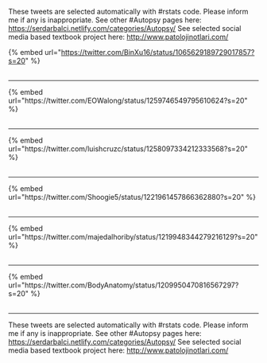 

These tweets are selected automatically with #rstats code. Please inform me if any is inappropriate.
See other #Autopsy pages here: https://serdarbalci.netlify.com/categories/Autopsy/ 
See selected social media based textbook project here: http://www.patolojinotlari.com/

{% embed url="https://twitter.com/BinXu16/status/1065629189729017857?s=20" %}<br>
<br>
<hr>
{% embed url="https://twitter.com/EOWalong/status/1259746549795610624?s=20" %}<br>
<br>
<hr>
{% embed url="https://twitter.com/luishcruzc/status/1258097334212333568?s=20" %}<br>
<br>
<hr>
{% embed url="https://twitter.com/Shoogie5/status/1221961457866362880?s=20" %}<br>
<br>
<hr>
{% embed url="https://twitter.com/majedalhoriby/status/1219948344279216129?s=20" %}<br>
<br>
<hr>
{% embed url="https://twitter.com/BodyAnatomy/status/1209950470816567297?s=20" %}<br>
<br>
<hr>


These tweets are selected automatically with #rstats code. Please inform me if any is inappropriate.
See other #Autopsy pages here: https://serdarbalci.netlify.com/categories/Autopsy/ 
See selected social media based textbook project here: http://www.patolojinotlari.com/

